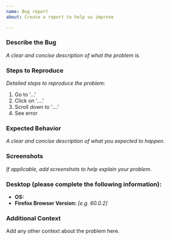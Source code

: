 ```yaml
---
name: Bug report
about: Create a report to help us improve

---
```


### Describe the Bug
*A clear and concise description of what the problem is.*

### Steps to Reproduce
*Detailed steps to reproduce the problem:*
1. Go to '...'
2. Click on '....'
3. Scroll down to '....'
4. See error

### Expected Behavior
*A clear and concise description of what you expected to happen.*

### Screenshots
*If applicable, add screenshots to help explain your problem.*

### Desktop (please complete the following information):
 - **OS:**
 - **Firefox Browser Version:** *[e.g. 60.0.2]*

### Additional Context
Add any other context about the problem here.
